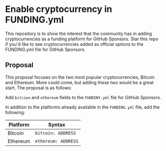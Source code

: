 # Enable cryptocurrency in FUNDING.yml

This repository is to show the interest that the community has in adding cryptocurrencies as a funding platform for GitHub Sponsors. Star this repo if you'd like to see cryptocurrencies added as official options to the FUNDING.yml file for GitHub Sponsors.

## Proposal

This proposal focuses on the two most popular cryptocurrencies, Bitcoin and Ethereum. More could come, but adding these two would be a great start. The proposal is as follows:

Add `bitcion` and `ethereum` fields to the `FUNDINY.yml` file for GitHub Sponsors.

In addition to the platforms already available in the `FUNDING.yml` file, add the following:

| Platform | Syntax |
| --- | --- |
| Bitcoin | `bitcoin: ADDRESS` |
| Ethereum | `ethereum: ADDRESS` |
